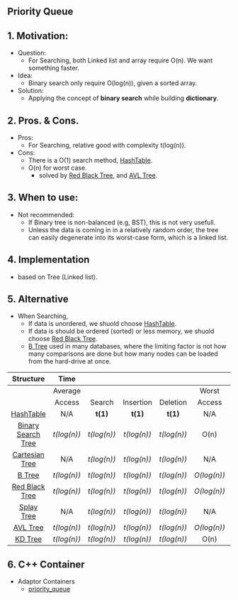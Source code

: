 ## Priority Queue
## 1. Motivation: 
- Question:
    - For Searching, both Linked list and array require O(n). We want something faster.
- Idea:
    - Binary search only require O(log(n)), given a sorted array.
- Solution: 
    - Applying the concept of **binary search** while building **dictionary**.

## 2. Pros. & Cons.
- Pros: 
    - For Searching, relative good with complexity t(log(n)).
- Cons:
    - There is a O(1) search method, [HashTable](../ch8_Hash/8_2_Hashtable.md).
    - O(n) for worst case.
        - solved by [Red Black Tree](../ch10_HigPerformancyBinarySearchTree/10_3_RedBlackTree.md), and [AVL Tree](../ch10_HigPerformancyBinarySearchTree/10_2_AVL_Tree.md).
    

## 3. When to use:
- Not recommended: 
    - If Binary tree is non-balanced (e.g, BST), this is not very usefull.
    - Unless the data is coming in in a relatively random order, the tree can easily degenerate into its worst-case form, which is a linked list.


## 4. Implementation
- based on Tree (Linked list).

## 5. Alternative
- When Searching, 
    - If data is unordered, we shuold choose [HashTable](../ch8_Hash/8_2_Hashtable.md).
    - If data is should be ordered (sorted) or less memory, we shuold choose [Red Black Tree](../ch10_HigPerformancyBinarySearchTree/10_3_RedBlackTree.md).
    - [B Tree](../ch11_MultipathSearchTree/11_2_B_Tree.md) used in many databases, where the limiting factor is not how many comparisons are done but how many nodes can be loaded from the hard-drive at once.

Structure |**Time**| | | | | | | |**Space**
:-----:|:-----:|:-----:|:-----:|:-----:|:-----:|:-----:|:-----:|:-----:|:-----:
 ||Average| | | |Worst| | | |Worst
 ||Access|Search|Insertion|Deletion|Access|Search|Insertion|Deletion|-
[HashTable](../1_DataStructure/ch8_Hash/8_2_Hashtable.md)|N/A|**t(1)**|**t(1)**|**t(1)**|N/A|O(n)|O(n)|O(n)|O(n)
[Binary Search Tree](../1_DataStructure/ch5_Tree/5_7_BST.md)|*t(log(n))*|*t(log(n))*|*t(log(n))*|*t(log(n))*|O(n)|O(n)|O(n)|O(n)|O(n)
[Cartesian Tree](../1_DataStructureOthers/CartesianTree.md)|N/A|*t(log(n))*|*t(log(n))*|*t(log(n))*|N/A|O(n)|O(n)|O(n)|O(n)
[B Tree](../1_DataStructure/ch11_MultipathSearchTree/11_2_B_Tree.md)|*t(log(n))*|*t(log(n))*|*t(log(n))*|*t(log(n))*|*O(log(n))*|*O(log(n))*|*O(log(n))*|*O(log(n))*|O(n)
[Red Black Tree](../1_DataStructure/ch10_HigPerformancyBinarySearchTree/10_3_RedBlackTree.md)|*t(log(n))*|*t(log(n))*|*t(log(n))*|*t(log(n))*|*O(log(n))*|*O(log(n))*|*O(log(n))*|*O(log(n))*|O(n)
[Splay Tree](../1_DataStructure/ch10_HigPerformancyBinarySearchTree/10_4_SplayTree.md)|N/A|*t(log(n))*|*t(log(n))*|*t(log(n))*|N/A|*O(log(n))*|*O(log(n))*|*O(log(n))*|O(n)
[AVL Tree](../1_DataStructure/ch10_HigPerformancyBinarySearchTree/10_2_AVL_Tree.md)|*t(log(n))*|*t(log(n))*|*t(log(n))*|*t(log(n))*|*O(log(n))*|*O(log(n))*|*O(log(n))*|*O(log(n))*|O(n)
[KD Tree](../1_DataStructure/Others/KD_Tree.md)|*t(log(n))*|*t(log(n))*|*t(log(n))*|*t(log(n))*|O(n)|O(n)|O(n)|O(n)|O(n)


## 6. C++ Container
- Adaptor Containers
    - [priority_queue](../../2_Containers/queue/priority_queue.md)